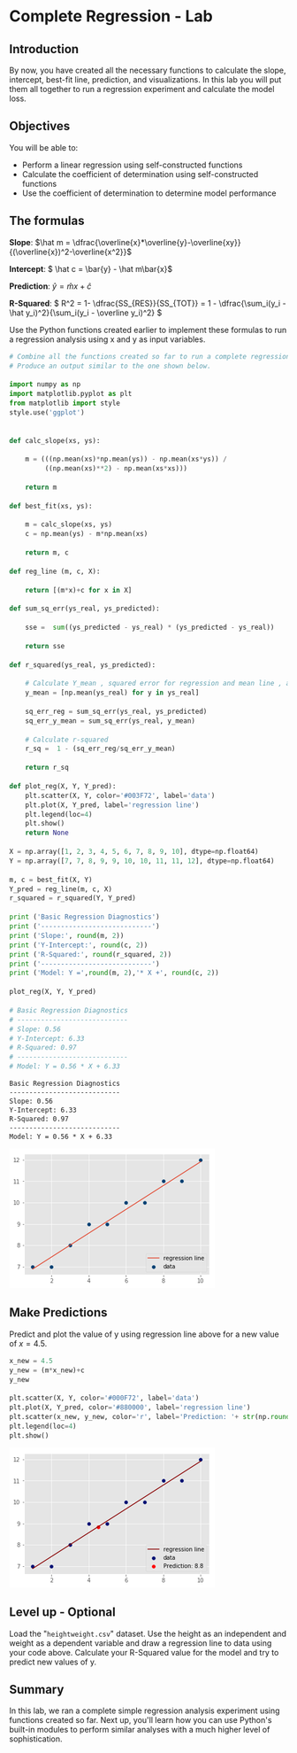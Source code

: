 
# Complete Regression - Lab

## Introduction
By now, you have created all the necessary functions to calculate the slope, intercept, best-fit line, prediction, and visualizations. In this lab you will put them all together to run a regression experiment and calculate the model loss. 

## Objectives

You will be able to:

* Perform a linear regression using self-constructed functions
* Calculate the coefficient of determination using self-constructed functions
* Use the coefficient of determination to determine model performance

## The formulas

**Slope**: 
$\hat m = \dfrac{\overline{x}*\overline{y}-\overline{xy}}{(\overline{x})^2-\overline{x^2}}$


**Intercept**: $ \hat c = \bar{y} - \hat m\bar{x}$

**Prediction**: $\hat{y} = \hat mx + \hat c$

**R-Squared**: 
$ R^2 = 1- \dfrac{SS_{RES}}{SS_{TOT}} = 1 - \dfrac{\sum_i(y_i - \hat y_i)^2}{\sum_i(y_i - \overline y_i)^2} $


Use the Python functions created earlier to implement these formulas to run a regression analysis using x and y as input variables. 


```python
# Combine all the functions created so far to run a complete regression experiment. 
# Produce an output similar to the one shown below. 

import numpy as np
import matplotlib.pyplot as plt
from matplotlib import style
style.use('ggplot')


def calc_slope(xs, ys):

    m = (((np.mean(xs)*np.mean(ys)) - np.mean(xs*ys)) /
         ((np.mean(xs)**2) - np.mean(xs*xs)))
    
    return m

def best_fit(xs, ys):

    m = calc_slope(xs, ys)
    c = np.mean(ys) - m*np.mean(xs)
    
    return m, c

def reg_line (m, c, X):
    
    return [(m*x)+c for x in X]

def sum_sq_err(ys_real, ys_predicted):

    sse =  sum((ys_predicted - ys_real) * (ys_predicted - ys_real))
    
    return sse

def r_squared(ys_real, ys_predicted):
    
    # Calculate Y_mean , squared error for regression and mean line , and calculate r-squared
    y_mean = [np.mean(ys_real) for y in ys_real]

    sq_err_reg = sum_sq_err(ys_real, ys_predicted)
    sq_err_y_mean = sum_sq_err(ys_real, y_mean)
    
    # Calculate r-squared 
    r_sq =  1 - (sq_err_reg/sq_err_y_mean)
    
    return r_sq

def plot_reg(X, Y, Y_pred):
    plt.scatter(X, Y, color='#003F72', label='data')
    plt.plot(X, Y_pred, label='regression line')
    plt.legend(loc=4)
    plt.show()
    return None

X = np.array([1, 2, 3, 4, 5, 6, 7, 8, 9, 10], dtype=np.float64)
Y = np.array([7, 7, 8, 9, 9, 10, 10, 11, 11, 12], dtype=np.float64)

m, c = best_fit(X, Y)
Y_pred = reg_line(m, c, X)
r_squared = r_squared(Y, Y_pred)

print ('Basic Regression Diagnostics')
print ('----------------------------')
print ('Slope:', round(m, 2))
print ('Y-Intercept:', round(c, 2))
print ('R-Squared:', round(r_squared, 2))
print ('----------------------------')
print ('Model: Y =',round(m, 2),'* X +', round(c, 2))

plot_reg(X, Y, Y_pred)
       
# Basic Regression Diagnostics
# ----------------------------
# Slope: 0.56
# Y-Intercept: 6.33
# R-Squared: 0.97
# ----------------------------
# Model: Y = 0.56 * X + 6.33
```

    Basic Regression Diagnostics
    ----------------------------
    Slope: 0.56
    Y-Intercept: 6.33
    R-Squared: 0.97
    ----------------------------
    Model: Y = 0.56 * X + 6.33



![png](index_files/index_1_1.png)


## Make Predictions

Predict and plot the value of y using regression line above for a new value of $x = 4.5$.


```python
x_new = 4.5
y_new = (m*x_new)+c
y_new

plt.scatter(X, Y, color='#000F72', label='data')
plt.plot(X, Y_pred, color='#880000', label='regression line')
plt.scatter(x_new, y_new, color='r', label='Prediction: '+ str(np.round(y_new, 1)))
plt.legend(loc=4)
plt.show()

```


![png](index_files/index_3_0.png)


## Level up - Optional 
Load the "`heightweight.csv`" dataset. Use the height as an independent and weight as a dependent variable and draw a regression line to data using your code above. Calculate your R-Squared value for the model and try to predict new values of y. 

## Summary

In this lab, we ran a complete simple regression analysis experiment using functions created so far. Next up, you'll learn how you can use Python's built-in modules to perform similar analyses with a much higher level of sophistication. 
